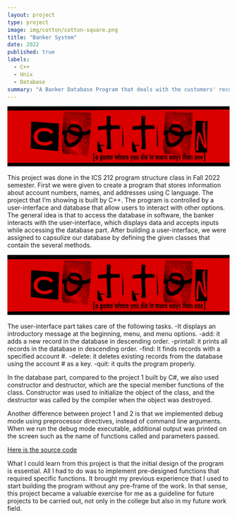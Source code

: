 ```yaml
---
layout: project
type: project
image: img/cotton/cotton-square.png
title: "Banker System"
date: 2022
published: true
labels:
  - C++
  - Unix
  - Database
summary: "A Banker Database Program that deals with the customers' records and stores them in the database, completed in ICS212."
---
```


<img class="img-fluid" src="../img/cotton/cotton-header.png">

This project was done in the ICS 212 program structure class in Fall 2022 semester. First we were given to create a program that stores information about account numbers, names, and addresses using C language. The project that I’m showing is built by C++. The program is controlled by a user-interface and database that allow users to interact with other options. The general idea is that to access the database in software, the banker interacts with the user-interface, which displays data and accepts inputs while accessing the database part. After building a user-interface, we were assigned to capsulize our database by defining the given classes that contain the several methods.

<img class="img-fluid" src="../img/cotton/cotton-header.png">

The user-interface part takes care of the following tasks.
-It displays an introductory message at the beginning, menu, and menu options.
-add: it adds a new record in the database in descending order.
-printall: it prints all records in the database in descending order.
-find: It finds records with a specified account #.
-delete: it deletes existing records from the database using the account # as a key.
-quit: it quits the program properly.

In the database part, compared to the project 1 built by C#, we also used constructor and destructor, which are the special member functions of the class. Constructor was used to initialize the object of the class, and the destructor was called by the compiler when the object was destroyed.

Another difference between project 1 and 2 is that we implemented debug mode using preprocessor directives, instead of command line arguments. When we run the debug mode executable, additional output was printed on the screen such as the name of functions called and parameters passed. 

[Here is the source code](https://github.com/YeeunS/YeeunS.github.io/tree/main/projects/Banker)

What I could learn from this project is that the initial design of the program is essential. All I had to do was to implement pre-designed functions that required specific functions. It brought my previous experience that I used to start building the program without any pre-frame of the work. In that sense, this project became a valuable exercise for me as a guideline for future projects to be carried out, not only in the college but also in my future work field. 

